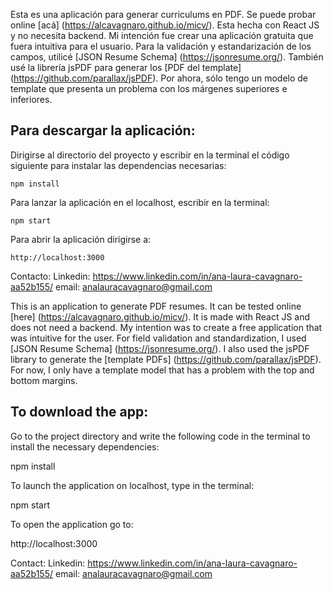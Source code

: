 Esta es una aplicación para generar curriculums en PDF. Se puede probar online [acá] (https://alcavagnaro.github.io/micv/). Esta hecha con React JS y no necesita backend. Mi intención fue crear una aplicación gratuita que fuera intuitiva para el usuario. Para la validación y estandarización de los campos, utilicé [JSON Resume Schema] (https://jsonresume.org/). También usé la librería jsPDF para generar los [PDF del template] (https://github.com/parallax/jsPDF).  Por ahora, sólo tengo un modelo de template que presenta un problema con los márgenes superiores e inferiores.  

## Para descargar la aplicación:
Dirigirse al directorio del proyecto y escribir en la terminal el código siguiente para instalar las dependencias necesarias:

    npm install

Para lanzar la aplicación en el localhost, escribir en la terminal:

    npm start

Para abrir la aplicación dirigirse a:

    http://localhost:3000

Contacto:
Linkedin: https://www.linkedin.com/in/ana-laura-cavagnaro-aa52b155/
email: analauracavagnaro@gmail.com


This is an application to generate PDF resumes. It can be tested online [here] (https://alcavagnaro.github.io/micv/). It is made with React JS and does not need a backend. My intention was to create a free application that was intuitive for the user. For field validation and standardization, I used [JSON Resume Schema] (https://jsonresume.org/). I also used the jsPDF library to generate the [template PDFs] (https://github.com/parallax/jsPDF). For now, I only have a template model that has a problem with the top and bottom margins.


## To download the app:
Go to the project directory and write the following code in the terminal to install the necessary dependencies:

npm install

To launch the application on localhost, type in the terminal:

npm start

To open the application go to:

http://localhost:3000

Contact:
Linkedin: https://www.linkedin.com/in/ana-laura-cavagnaro-aa52b155/
email: analauracavagnaro@gmail.com
